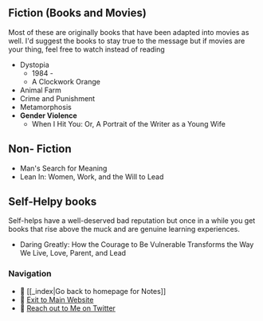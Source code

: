 ## Fiction (Books and Movies)
Most of these are originally books that have been adapted into movies as well. I'd suggest the books to stay true to the message but if movies are your thing, feel free to watch instead of reading
- Dystopia
	- 1984 - 
	- A Clockwork Orange
- Animal Farm
- Crime and Punishment
- Metamorphosis
- **Gender Violence**
	- When I Hit You: Or, A Portrait of the Writer as a Young Wife

## Non- Fiction
- Man's Search for Meaning
- Lean In: Women, Work, and the Will to Lead


## Self-Helpy books
Self-helps have a well-deserved bad reputation but once in a while you get books that rise above the muck and are genuine learning experiences.
- Daring Greatly: How the Courage to Be Vulnerable Transforms the Way We Live, Love, Parent, and Lead


### Navigation
- 🚧 [[_index|Go back to homepage for Notes]]
- 🐛 [Exit to Main Website](https://deepankerkoul.com/)
- 👀 [Reach out to Me on Twitter](https://twitter.com/deepankerkaul)

